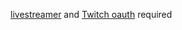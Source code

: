 [livestreamer](https://github.com/chrippa/livestreamer) and [Twitch oauth](https://twitchapps.com/tmi) required